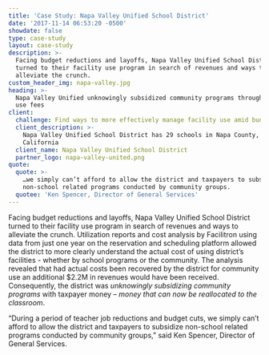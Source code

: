 ```yaml
---
title: 'Case Study: Napa Valley Unified School District'
date: '2017-11-14 06:53:20 -0500'
showdate: false
type: case-study
layout: case-study
description: >-
  Facing budget reductions and layoffs, Napa Valley Unified School District
  turned to their facility use program in search of revenues and ways to
  alleviate the crunch.
custom_header_img: napa-valley.jpg
heading: >-
  Napa Valley Unified unknowingly subsidized community programs through facility
  use fees
client:
  challenge: Find ways to more effectively manage facility use amid budget crunch
  client_description: >-
    Napa Valley Unified School District has 29 schools in Napa County,
    California
  client_name: Napa Valley Unified School District
  partner_logo: napa-valley-united.png
quote:
  quote: >-
    …we simply can’t afford to allow the district and taxpayers to subsidize
    non-school related programs conducted by community groups.
  quotee: 'Ken Spencer, Director of General Services'
---
```

Facing budget reductions and layoffs, Napa Valley Unified School District turned to their facility use program in search of revenues and ways to alleviate the crunch. Utilization reports and cost analysis by Facilitron using data from just one year on the reservation and scheduling platform allowed the district to more clearly understand the actual cost of using district’s facilities - whether by school programs or the community. The analysis revealed that had actual costs been recovered by the district for community use an additional $2.2M in revenues would have been received. Consequently, the district was _unknowingly subsidizing community programs_ with taxpayer money – _money that can now be reallocated to the classroom_.

“During a period of teacher job reductions and budget cuts, we simply can’t afford to allow the district and taxpayers to subsidize non-school related programs conducted by community groups,” said Ken Spencer, Director of General Services.
